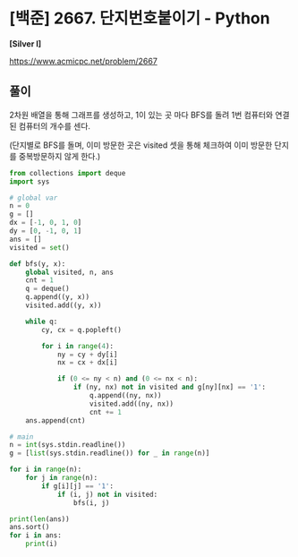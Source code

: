 # [백준] 2667. 단지번호붙이기 - Python

**[Silver I]**

https://www.acmicpc.net/problem/2667

## 풀이

2차원 배열을 통해 그래프를 생성하고, 1이 있는 곳 마다 BFS를 돌려 1번 컴퓨터와 연결된 컴퓨터의 개수를 센다.

(단지별로 BFS를 돌며, 이미 방문한 곳은 visited 셋을 통해 체크하여 이미 방문한 단지를 중복방문하지 않게 한다.)

```python
from collections import deque
import sys

# global var
n = 0
g = []
dx = [-1, 0, 1, 0]
dy = [0, -1, 0, 1]
ans = []
visited = set()

def bfs(y, x):
    global visited, n, ans
    cnt = 1
    q = deque()
    q.append((y, x))
    visited.add((y, x))

    while q:
        cy, cx = q.popleft()

        for i in range(4):
            ny = cy + dy[i]
            nx = cx + dx[i]

            if (0 <= ny < n) and (0 <= nx < n):
                if (ny, nx) not in visited and g[ny][nx] == '1':
                    q.append((ny, nx))
                    visited.add((ny, nx))
                    cnt += 1
    ans.append(cnt)

# main
n = int(sys.stdin.readline())
g = [list(sys.stdin.readline()) for _ in range(n)]

for i in range(n):
    for j in range(n):
        if g[i][j] == '1':
            if (i, j) not in visited:
                bfs(i, j)

print(len(ans))
ans.sort()
for i in ans:
    print(i)
```
